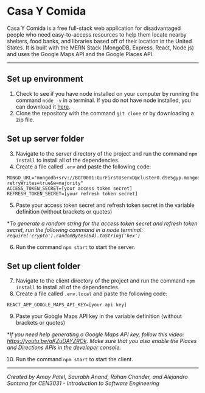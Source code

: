 # Casa Y Comida

Casa Y Comida is a free full-stack web application for disadvantaged people who need easy-to-access resources to help them locate nearby shelters, food banks, and libraries based off of their location in the United States. It is built with the MERN Stack (MongoDB, Express, React, Node.js) and uses the Google Maps API and the Google Places API.

---

## Set up environment

1. Check to see if you have node installed on your computer by running the command `node -v` in a terminal. If you do not have node installed, you can download it [here](https://nodejs.org/en/download/).
2. Clone the repository with the command `git clone` or by downloading a zip file.

## Set up server folder

3. Navigate to the server directory of the project and run the command `npm install` to install all of the dependencies.
4. Create a file called `.env` and paste the following code:
```
MONGO_URL="mongodb+srv://BOT0001:OurFirstUserxD@cluster0.d9e5gyp.mongodb.net/CEN3031Project?retryWrites=true&w=majority"
ACCESS_TOKEN_SECRET=[your access token secret]
REFRESH_TOKEN_SECRET=[your refresh token secret]
```
5. Paste your access token secret and refresh token secret in the variable definition (without brackets or quotes)

**To generate a random string for the access token secret and refresh token secret, run the following command in a node terminal: `require('crypto').randomBytes(64).toString('hex')`*

6. Run the command `npm start` to start the server.


## Set up client folder

7. Navigate to the client directory of the project and run the command `npm install` to install all of the dependencies.
8. Create a file called `.env.local` and paste the following code:
```
REACT_APP_GOOGLE_MAPS_API_KEY=[your api key]
```
9. Paste your Google Maps API key in the variable definition (without brackets or quotes)

**If you need help generating a Google Maps API key, follow this video: https://youtu.be/aKZuDAYZROk. Make sure that you also enable the Places and Directions APIs in the developer console.*

10. Run the command `npm start` to start the client.

---

*Created by Amay Patel, Saurabh Anand, Rohan Chander, and Alejandro Santana for CEN3031 - Introduction to Software Engineering*
